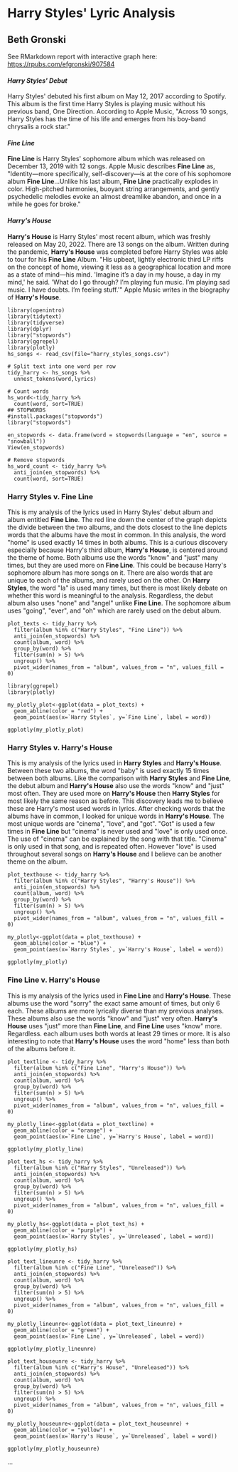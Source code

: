 # Harry Styles' Lyric Analysis
## Beth Gronski

See RMarkdown report with interactive graph here: https://rpubs.com/efgronski/907584

#### *Harry Styles' Debut*
Harry Styles' debuted his first album on May 12, 2017 according to Spotify. This album is the first time Harry Styles is playing music without his previous band, One Direction. According to Apple Music, "Across 10 songs, Harry Styles has the time of his life and emerges from his boy-band chrysalis a rock star."

#### *Fine Line*
**Fine Line** is Harry Styles' sophomore album which was released on December 13, 2019 with 12 songs. Apple Music describes **Fine Line** as, "Identity—more specifically, self-discovery—is at the core of his sophomore album **Fine Line**...Unlike his last album, **Fine Line** practically explodes in color. High-pitched harmonies, buoyant string arrangements, and gently psychedelic melodies evoke an almost dreamlike abandon, and once in a while he goes for broke."

#### *Harry's House*
**Harry's House** is Harry Styles' most recent album, which was freshly released on May 20, 2022. There are 13 songs on the album. Written during the pandemic, **Harry's House** was completed before Harry Styles was able to tour for his **Fine Line** Album. "His upbeat, lightly electronic third LP riffs on the concept of home, viewing it less as a geographical location and more as a state of mind—his mind. 'Imagine it’s a day in my house, a day in my mind,' he said. 'What do I go through? I’m playing fun music. I’m playing sad music. I have doubts. I’m feeling stuff.'" Apple Music writes in the biography of **Harry's House**.

```{r load-packages, message=FALSE, echo=FALSE, warning=FALSE}
library(openintro)
library(tidytext)
library(tidyverse)
library(dplyr)
library("stopwords")
library(ggrepel)
library(plotly)
hs_songs <- read_csv(file="harry_styles_songs.csv")
```

```{r dataset, message=FALSE, echo=FALSE, warning=FALSE}
# Split text into one word per row 
tidy_harry <- hs_songs %>% 
  unnest_tokens(word,lyrics)

# Count words
hs_word<-tidy_harry %>% 
  count(word, sort=TRUE)
## STOPWORDS
#install.packages("stopwords")
library("stopwords")

en_stopwords <- data.frame(word = stopwords(language = "en", source = "snowball"))
View(en_stopwords)

# Remove stopwords
hs_word_count <- tidy_harry %>% 
  anti_join(en_stopwords) %>% 
  count(word, sort=TRUE)

```


### **Harry Styles v. Fine Line**

This is my analysis of the lyrics used in Harry Styles' debut album and album entitled **Fine Line**. The red line down the center of the graph depicts the divide between the two albums, and the dots closest to the line depicts words that the albums have the most in common. In this analysis, the word "home" is used exactly 14 times in both albums. This is a curious discovery especially because Harry's third album, **Harry's House**, is centered around the theme of home. Both albums use the words "know" and "just" many times, but they are used more on **Fine Line**. This could be because Harry's sophomore album has more songs on it. There are also words that are unique to each of the albums, and rarely used on the other. On **Harry Styles**, the word "la" is used many times, but there is most likely debate on whether this word is meaningful to the analysis. Regardless, the debut album also uses "none" and "angel" unlike **Fine Line**. The sophomore album uses "going", "ever", and "oh" which are rarely used on the debut album. 

```{r hsfineline, message=FALSE, echo=FALSE, warning=FALSE}
plot_texts <- tidy_harry %>%
  filter(album %in% c("Harry Styles", "Fine Line")) %>%
  anti_join(en_stopwords) %>%
  count(album, word) %>%
  group_by(word) %>%
  filter(sum(n) > 5) %>%
  ungroup() %>%
  pivot_wider(names_from = "album", values_from = "n", values_fill = 0)

library(ggrepel)
library(plotly)

my_plotly_plot<-ggplot(data = plot_texts) +
  geom_abline(color = "red") +
  geom_point(aes(x=`Harry Styles`, y=`Fine Line`, label = word)) 

ggplotly(my_plotly_plot)
```

### **Harry Styles v. Harry's House**

This is my analysis of the lyrics used in **Harry Styles** and **Harry's House**. Between these two albums, the word "baby" is used exactly 15 times between both albums. Like the comparison with **Harry Styles** and **Fine Line**, the debut album and **Harry's House** also use the words "know" and "just" most often. They are used more on **Harry's House** then **Harry Styles** for most likely the same reason as before. This discovery leads me to believe these are Harry's most used words in lyrics. After checking words that the albums have in common, I looked for unique words in **Harry's House**. The most unique words are "cinema", "love", and "got". "Got" is used a few times in **Fine Line** but "cinema" is never used and "love" is only used once. The use of "cinema" can be explained by the song with that title. "Cinema" is only used in that song, and is repeated often. However "love" is used throughout several songs on **Harry's House** and I believe can be another theme on the album. 

```{r hsharryhouse, message=FALSE, echo=FALSE, warning=FALSE}
plot_texthouse <- tidy_harry %>%
  filter(album %in% c("Harry Styles", "Harry's House")) %>%
  anti_join(en_stopwords) %>%
  count(album, word) %>%
  group_by(word) %>%
  filter(sum(n) > 5) %>%
  ungroup() %>%
  pivot_wider(names_from = "album", values_from = "n", values_fill = 0)

my_plotly<-ggplot(data = plot_texthouse) +
  geom_abline(color = "blue") +
  geom_point(aes(x=`Harry Styles`, y=`Harry's House`, label = word)) 

ggplotly(my_plotly)

```

### **Fine Line v. Harry's House**

This is my analysis of the lyrics used in **Fine Line** and **Harry's House**. These albums use the word "sorry" the exact same amount of times, but only 6 each. These albums are more lyrically diverse than my previous analyses. These albums also use the words "know" and "just" very often. **Harry's House** uses "just" more than **Fine Line**, and **Fine Line** uses "know" more. Regardless. each album uses both words at least 29 times or more. It is also interesting to note that **Harry's House** uses the word "home" less than both of the albums before it. 


```{r finelineharryhouse, message=FALSE, echo=FALSE, warning=FALSE}
plot_textline <- tidy_harry %>%
  filter(album %in% c("Fine Line", "Harry's House")) %>%
  anti_join(en_stopwords) %>%
  count(album, word) %>%
  group_by(word) %>%
  filter(sum(n) > 5) %>%
  ungroup() %>%
  pivot_wider(names_from = "album", values_from = "n", values_fill = 0)

my_plotly_line<-ggplot(data = plot_textline) +
  geom_abline(color = "orange") +
  geom_point(aes(x=`Fine Line`, y=`Harry's House`, label = word)) 

ggplotly(my_plotly_line)
```


```{r hsunreleased, message=FALSE, echo=FALSE, warning=FALSE, include=FALSE}
plot_text_hs <- tidy_harry %>%
  filter(album %in% c("Harry Styles", "Unreleased")) %>%
  anti_join(en_stopwords) %>%
  count(album, word) %>%
  group_by(word) %>%
  filter(sum(n) > 5) %>%
  ungroup() %>%
  pivot_wider(names_from = "album", values_from = "n", values_fill = 0)

my_plotly_hs<-ggplot(data = plot_text_hs) +
  geom_abline(color = "purple") +
  geom_point(aes(x=`Harry Styles`, y=`Unreleased`, label = word)) 

ggplotly(my_plotly_hs)

```


```{r finelineunreleased, message=FALSE, echo=FALSE, warning=FALSE, include=FALSE}
plot_text_lineunre <- tidy_harry %>%
  filter(album %in% c("Fine Line", "Unreleased")) %>%
  anti_join(en_stopwords) %>%
  count(album, word) %>%
  group_by(word) %>%
  filter(sum(n) > 5) %>%
  ungroup() %>%
  pivot_wider(names_from = "album", values_from = "n", values_fill = 0)

my_plotly_lineunre<-ggplot(data = plot_text_lineunre) +
  geom_abline(color = "green") +
  geom_point(aes(x=`Fine Line`, y=`Unreleased`, label = word)) 

ggplotly(my_plotly_lineunre)

```


```{r harryhouseunreleased, message=FALSE, echo=FALSE, warning=FALSE,include=FALSE}
plot_text_houseunre <- tidy_harry %>%
  filter(album %in% c("Harry's House", "Unreleased")) %>%
  anti_join(en_stopwords) %>%
  count(album, word) %>%
  group_by(word) %>%
  filter(sum(n) > 5) %>%
  ungroup() %>%
  pivot_wider(names_from = "album", values_from = "n", values_fill = 0)

my_plotly_houseunre<-ggplot(data = plot_text_houseunre) +
  geom_abline(color = "yellow") +
  geom_point(aes(x=`Harry's House`, y=`Unreleased`, label = word)) 

ggplotly(my_plotly_houseunre)

```
...
